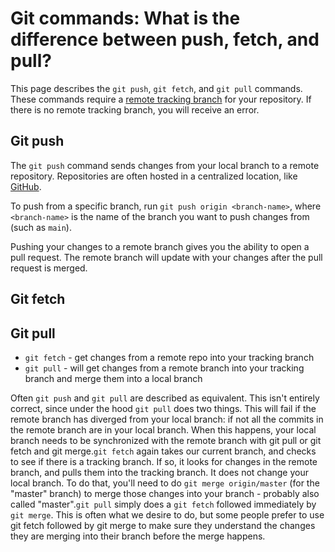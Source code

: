 # Git commands: What is the difference between push, fetch, and pull?

This page describes the `git push`, `git fetch`, and `git pull` commands. These commands require a [remote tracking branch](https://git-scm.com/book/en/v2/Git-Branching-Remote-Branches) for your repository. If there is no remote tracking branch, you will receive an error.

## Git push

The `git push` command sends changes from your local branch to a remote repository. Repositories are often hosted in a centralized location, like [GitHub](https://github.com/).

To push from a specific branch, run `git push origin <branch-name>`, where `<branch-name>` is the name of the branch you want to push changes from (such as `main`).

Pushing your changes to a remote branch gives you the ability to open a pull request. The remote branch will update with your changes after the pull request is merged.

## Git fetch

## Git pull


- `git fetch` - get changes from a remote repo into your tracking branch
- `git pull` - will get changes from a remote branch into your tracking branch and merge them into a local branch

Often `git push` and `git pull` are described as equivalent. This isn't entirely correct, since under the hood `git pull` does two things. This will fail if the remote branch has diverged from your local branch: if not all the commits in the remote branch are in your local branch. When this happens, your local branch needs to be synchronized with the remote branch with git pull or git fetch and git merge.`git fetch` again takes our current branch, and checks to see if there is a tracking branch. If so, it looks for changes in the remote branch, and pulls them into the tracking branch. It does not change your local branch. To do that, you'll need to do `git merge origin/master` (for the "master" branch) to merge those changes into your branch - probably also called "master".`git pull` simply does a `git fetch` followed immediately by `git merge`. This is often what we desire to do, but some people prefer to use git fetch followed by git merge to make sure they understand the changes they are merging into their branch before the merge happens.